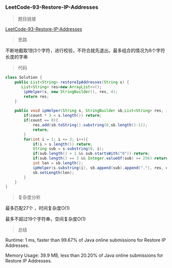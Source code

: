 ### LeetCode-93-Restore-IP-Addresses

> 题目链接

[LeetCode-93-Restore-IP-Addresses](https://leetcode.com/problems/restore-ip-addresses/)

> 思路

不断地截取1到3个字符，进行校验，不符合就先退出。最多组合的情况为8个字符长度的字串

> 代码

```java
class Solution {
    public List<String> restoreIpAddresses(String s) {
       List<String> res=new ArrayList<>();
        ipHelper(s, new StringBuilder(), res, 4);
        return res;
    }
    
    public void ipHelper(String s, StringBuilder sb,List<String> res, int count){
        if(count * 3 < s.length()) return;
        if(count == 0){
            res.add(sb.toString().substring(0,sb.length()-1));
            return;
        }
        for(int i = 1; i <= 3; i++){
            if(i > s.length()) return;
            String sub = s.substring(0, i);
            if(sub.length() > 1 && sub.startsWith("0")) return;
            if(sub.length() == 3 && Integer.valueOf(sub) >= 256) return;
            int len = sb.length();
            ipHelper(s.substring(i), sb.append(sub).append("."), res, count-1);
            sb.setLength(len);
        }
    }
}
```

> 复杂度分析

最多匹配27个 ，时间复杂度O(1)

最多不超过19个字符串，空间复杂度O(1)

> 总结

Runtime: 1 ms, faster than 99.67% of Java online submissions for Restore IP Addresses.

Memory Usage: 39.9 MB, less than 20.20% of Java online submissions for Restore IP Addresses.
